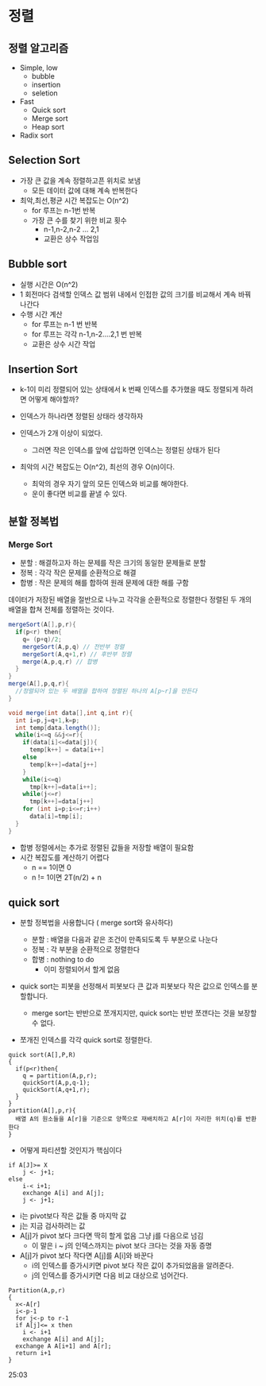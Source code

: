 # 정렬

## 정렬 알고리즘

* Simple, low
  * bubble
  * insertion
  * seletion
* Fast
  * Quick sort
  * Merge sort
  * Heap sort
* Radix sort

## Selection Sort

* 가장 큰 값을 계속 정렬하고픈 위치로 보냄
  * 모든 데이터 값에 대해 계속 반복한다
* 최악,최선,평균 시간 복잡도는 O(n^2)
  * for 루프는 n-1번 반복
  * 가장 큰 수를 찾기 위한 비교 횟수
    * n-1,n-2,n-2 ... 2,1
    * 교환은 상수 작업임

## Bubble sort

* 실행 시간은 O(n^2)
* 1 회전마다 검색할 인덱스 값 범위 내에서 인접한 값의 크기를 비교해서 계속 바꿔 나간다
* 수행 시간 계산
  * for 루프는 n-1 번 반복
  * for 루프는 각각 n-1,n-2....2,1 번 반복
  * 교환은 상수 시간 작업

## Insertion Sort

* k-1이 미리 정렬되어 있는 상태에서 k 번째 인덱스를 추가했을 때도 정렬되게 하려면 어떻게 해야할까?
* 인덱스가 하나라면 정렬된 상태라 생각하자
* 인덱스가 2개 이상이 되었다.
  * 그러면 작은 인덱스를 앞에 삽입하면 인덱스는 정렬된 상태가 된다

* 최악의 시간 복잡도는 O(n^2), 최선의 경우 O(n)이다.
  * 최악의 경우 자기 앞의 모든 인덱스와 비교를 해야한다.
  * 운이 좋다면 비교를 끝낼 수 있다.

## 분할 정복법

### Merge Sort

* 분할 : 해결하고자 하는 문제를 작은 크기의 동일한 문제들로 분할
* 정복 : 각각 작은 문제를 순환적으로 해결
* 합병 : 작은 문제의 해를 합하여 원래 문제에 대한 해를 구함

데이터가 저장된 배열을 절반으로 나누고 각각을 순환적으로 정렬한다
정렬된 두 개의 배열을 합쳐 전체를 정렬하는 것이다.

```java
mergeSort(A[],p,r){
  if(p<r) then{
    q= (p+q)/2;
    mergeSort(A,p,q) // 전반부 정렬
    mergeSort(A,q+1,r) // 후반부 정렬
    merge(A,p,q,r) // 합병
  }
}
merge(A[],p,q,r){
  //정렬되어 있는 두 배열을 합하여 정렬된 하나의 A[p~r]을 만든다
}
```

```java
void merge(int data[],int q,int r){
  int i=p,j=q+1,k=p;
  int temp[data.length()];
  while(i<=q &&j<=r){
    if(data[i]<=data[j]){
      temp[k++] = data[i++]
    else
      temp[k++]=data[j++]
    }
    while(i<=q)
      tmp[k++]=data[i++];
    while(j<=r)
      tmp[k++]=data[j++]
    for (int i=p;i<=r;i++)
      data[i]=tmp[i];
  }
}
```

* 합병 정렬에서는 추가로 정렬된 값들을 저장할 배열이 필요함
* 시간 복잡도를 계산하기 어렵다
  * n == 1이면 0
  * n != 1이면 2T(n/2) + n

## quick sort

* 분할 정복법을 사용합니다 ( merge sort와 유사하다)
  * 분할 : 배열을 다음과 같은 조건이 만족되도록 두 부분으로 나눈다
  * 정복 : 각 부분을 순환적으로 정렬한다
  * 합병 : nothing to do
    * 이미 정렬되어서 할게 없음

* quick sort는 피봇을 선정해서 피봇보다 큰 값과 피봇보다 작은 값으로 인덱스를 분할합니다.
  * merge sort는 반반으로 쪼개지지만, quick sort는 반반 쪼갠다는 것을 보장할 수 없다.
* 쪼개진 인덱스를 각각 quick sort로 정렬한다.

```sudo
quick sort(A[],P,R)
{
  if(p<r)then{
    q = partition(A,p,r);
    quickSort(A,p,q-1);
    quickSort(A,q+1,r);
  }
}
partition(A[],p,r){
  배열 A의 원소들을 A[r]을 기준으로 양쪽으로 재배치하고 A[r]이 자리한 위치(q)를 반환한다
}
```

* 어떻게 파티션할 것인지가 핵심이다

```sudo
if A[J]>= X
    j <- j+1;
else
    i-< i+1;
    exchange A[i] and A[j];
    j <- j+1;
```

* i는 pivot보다 작은 값들 중 마지막 값
* j는 지금 검사하려는 값
* A[j]가 pivot 보다 크다면 딱히 할게 없음 그냥 j를 다음으로 넘김
  * 이 말은 i ~ j의 인덱스까지는 pivot 보다 크다는 것을 자동 증명
* A[j]가 pivot 보다 작다면 A[j]를 A[i]와 바꾼다
  * i의 인덱스를 증가시키면 pivot 보다 작은 값이 추가되었음을 알려준다.
  * j의 인덱스를 증가시키면 다음 비교 대상으로 넘어간다.

```sudo
Partition(A,p,r)
{
  x<-A[r]
  i<-p-1
  for j<-p to r-1
  if A[j]<= x then
    i <- i+1
    exchange A[i] and A[j];
  exchange A A[i+1] and A[r];
  return i+1
}
```

25:03
